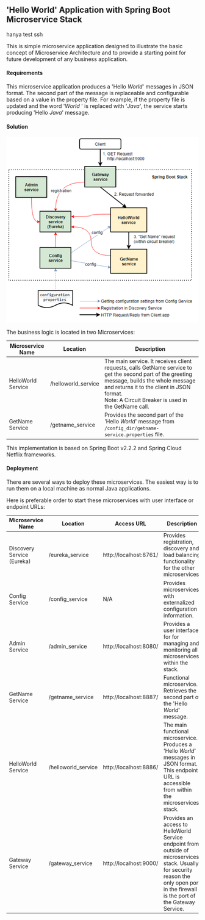 ## 'Hello World' Application with Spring Boot Microservice  Stack
hanya test ssh 

This is simple microservice application designed to illustrate  the basic concept of Microservice Architecture and to provide a starting point for future development of any business application. 

#### Requirements

This microservice application produces a 'Hello *World*'  messages in JSON format. The  second  part of the message is replaceable and configurable based on a  value in the property file. For example, if the property file is updated and the word '*World* ' is replaced with '*Java*', the service starts producing 'Hello *Java*' message.

#### Solution

!['Hello World' microservices](hello-world-microservices2.png)



The business logic is located in two Microservices:

| Microservice Name  | Location            | Description                                                  |
| ------------------ | ------------------- | ------------------------------------------------------------ |
| HelloWorld Service | /helloworld_service | The main service. It receives client requests,  calls GetName service  to get the second part of the greeting message,  builds the whole message and returns it to the client in JSON format.<br />Note:  A Circuit Breaker is used in the  GetName call. |
| GetName Service    | /getname_service    | Provides the second part of the 'Hello *World*' message from `/config_dir/getname-service.properties` file. |

This implementation is based on Spring Boot v2.2.2 and Spring Cloud Netflix frameworks. 



#### Deployment

There are several ways to deploy these microservices.  The easiest way is to run them on a local machine  as normal Java applications. 

Here is  preferable order to start these microservices  with  user interface or endpoint URLs:

| Microservice Name          | Location            | Access URL             | Description                                                  |
| -------------------------- | ------------------- | ---------------------- | ------------------------------------------------------------ |
| Discovery Service (Eureka) | /eureka_service     | http://localhost:8761/ | Provides registration, discovery and load balancing functionality for the other microservices. |
| Config Service             | /config_service     | N/A                    | Provides microservices  with externalized configuration information. |
| Admin Service              | /admin_service      | http://localhost:8080/ | Provides a user interface for for managing and monitoring  all microservices within the stack. |
| GetName Service            | /getname_service    | http://localhost:8887/ | Functional microservice. Retrieves the second part of the 'Hello *World*' message. |
| HelloWorld Service         | /helloworld_service | http://localhost:8886/ | The main functional microservice.  Produces a 'Hello *World*'  messages in JSON format.  This endpoint URL  is accessible from within the microservices stack. |
| Gateway Service            | /gateway_service    | http://localhost:9000/ | Provides an access to HelloWorld Service  endpoint from outside of microservices stack. Usually, for security reason the only open port in the firewall  is the port of  the Gateway Service. |

